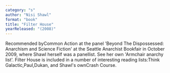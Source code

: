```yaml
---
category: "s"
author: "Nisi Shawl"
format: "book"
title: "Filter House"
yearReleased: "(2008)"
---
```

Recommended byCommon Action at the panel 'Beyond The Dispossessed: Anarchism and Science Fiction' at the Seattle Anarchist Bookfair in October 2009, where Shawl herself was a panellist. See her own 'Armchair anarchy list'. Filter House is included in a number of interesting reading lists:Think Galactic,Paul,Dukan, and Shawl's ownCrash Course.
 